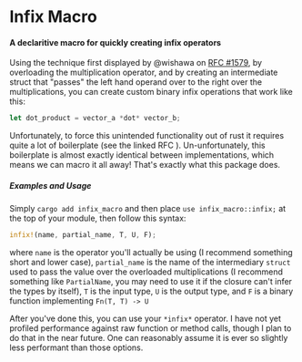 # Infix Macro 
#### A declaritive macro for quickly creating infix operators

Using the technique first displayed by @wishawa on 
[RFC #1579](https://github.com/rust-lang/rfcs/issues/1579#issuecomment-1398724803), 
by overloading the multiplication operator, and by creating an intermediate struct that "passes" 
the left hand operand over to the right over the multiplications, you can create custom binary 
infix operations that work like this: 
```rs
let dot_product = vector_a *dot* vector_b;
```

Unfortunately, to force this unintended functionality out of rust it requires quite a lot of boilerplate (see the linked RFC ). 
Un-unfortunately, this boilerplate is almost exactly identical between implementations, 
which means we can macro it all away! That's exactly what this package does.

##### Examples and Usage

Simply `cargo add infix_macro` and then place `use infix_macro::infix;` at the top of your module, then follow this syntax:
```rs
infix!(name, partial_name, T, U, F);
```

where `name` is the operator you'll actually be using (I recommend something short and lower case), 
`partial_name` is the name of the intermediary `struct` used to pass the value over the overloaded multiplications 
(I recommend something like `PartialName`, you may need to use it if the closure can't infer the types by itself), 
`T` is the input type, `U` is the output type, and `F` is a binary function implementing `Fn(T, T) -> U` 
  
After you've done this, you can use your `*infix*` operator. I have not yet profiled performance against raw function or method calls, 
though I plan to do that in the near future. One can reasonably assume it is ever so slightly less performant than those options.
